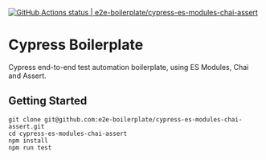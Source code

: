 [![GitHub Actions status | e2e-boilerplate/cypress-es-modules-chai-assert](https://github.com/e2e-boilerplate/cypress-es-modules-chai-assert/workflows/cypress-es-modules-chai-assert/badge.svg)](https://github.com/e2e-boilerplate/cypress-es-modules-chai-assert/actions?workflow=cypress-es-modules-chai-assert)
  # Cypress Boilerplate
  Cypress end-to-end test automation boilerplate, using ES Modules, Chai and Assert.
  ## Getting Started
  	git clone git@github.com:e2e-boilerplate/cypress-es-modules-chai-assert.git
  	cd cypress-es-modules-chai-assert
  	npm install
	npm run test